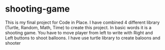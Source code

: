 # shooting-game
This is my final project for Code in Place. I have combined 4 different library (Turtle, Random, Math, Time) to create this project. In basic words it is a shooting game. You have to move player from left to write with Right and Left buttons to shoot balloons. I have use turtle library to create baloons and shooter
